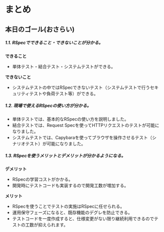 # まとめ

## 本日のゴール(おさらい)
##### 1.1. RSpecでできること・できないことが分かる。
**できること**
- 単体テスト・結合テスト・システムテストができる。

**できないこと**
- システムテストの中ではRSpecできないテスト（システムテストで行うセキュリティテストや負荷テスト等）ができる。
   
##### 1.2. 現場で使えるRSpecの使い方が分かる。
- 単体テストでは、基本的なRSpecの使い方を説明しました。  
- 結合テストでは、Request Specを使ってHTTPリクエストのテストが可能になりました。
- システムテストでは、Capybaraを使ってブラウザを操作させるテスト（シナリオテスト）が可能になりました。

##### 1.3. RSpecを使うメリットとデメリットが分かるようになる。
**デメリット**
- RSpecの学習コストがかかる。
- 開発時にテストコードも実装するので開発工数が増加する。  


**メリット**
- RSpecを使うことでテストの実施はRSpecに任せられる。
- 運用保守フェーズになると、既存機能のデグレを防止できる。
- テストコードを一度作成すると、仕様変更がない限り継続利用できるのでテストの工数が抑えられます。

